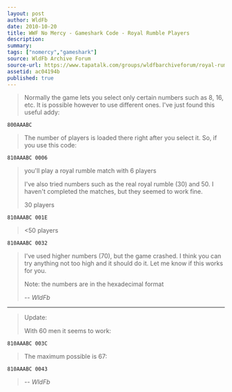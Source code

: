 ```yaml
---
layout: post
author: WldFb
date: 2010-10-20
title: WWF No Mercy - Gameshark Code - Royal Rumble Players
description:
summary:
tags: ["nomercy","gameshark"]
source: WldFb Archive Forum
source-url: https://www.tapatalk.com/groups/wldfbarchiveforum/royal-rumble-players-t214.html
assetid: ac04194b
published: true
---
```


> Normally the game lets you select only certain numbers such as 8, 16, etc. It is possible however to use different ones. I've just found this useful addy:

    800AAABC

> The number of players is loaded there right after you select it.
> So, if you use this code:

    810AAABC 0006

> you'll play a royal rumble match with 6 players
>
> I've also tried numbers such as the real royal rumble (30) and 50. I haven't completed the matches, but they seemed to work fine.
>
> 30 players

    810AAABC 001E

> <50 players

    810AAABC 0032


> I've used higher numbers (70), but the game crashed. I think you can try anything not too high and it should do it. Let me know if this works for you.
>
> Note: the numbers are in the hexadecimal format
>
> -- <cite>WldFb</cite>

---

> Update:
>
> With 60 men it seems to work:

    810AAABC 003C

> The maximum possible is 67:

    810AAABC 0043

>
> -- <cite>WldFb</cite>
